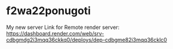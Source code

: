 # f2wa22ponugoti
My new server 
Link for Remote render server:
https://dashboard.render.com/web/srv-cdbgmdg2i3mqq36ckkq0/deploys/dep-cdbgme82i3mqq36cklc0
